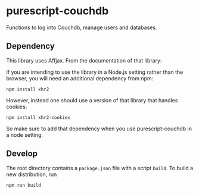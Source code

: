 # purescript-couchdb

Functions to log into Couchdb, manage users and databases.

## Dependency
This library uses Affjax. From the documentation of that library:

If you are intending to use the library in a Node.js setting rather than the browser, you will need an additional dependency from npm:

```
npm install xhr2
```
However, instead one should use a version of that library that handles cookies:

```
npm install xhr2-cookies
```
So make sure to add that dependency when you use purescript-couchdb in a node setting.

## Develop
The root directory contains a `package.json` file with a script `build`. To build a new distribution, run

```
npm run build
```
